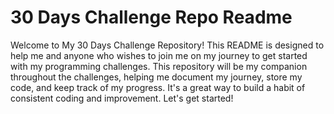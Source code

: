 # 30 Days Challenge Repo Readme

Welcome to My 30 Days Challenge Repository! This README is designed to help me and anyone who wishes to join me on my journey to get started with my programming challenges.
This repository will be my companion throughout the challenges, helping me document my journey, store my code, and keep track of my progress. It's a great way to build a habit of consistent coding and improvement.
Let's get started!


